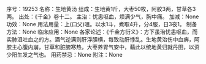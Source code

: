 序号：19253
名称：生地黄汤
组成：生地黄1斤，大枣50枚，阿胶3两，甘草各3两。
出处：《千金》卷十二。
主治：忧恚呕血，烦满少气，胸中痛。
加减：None
功效：None
用法用量：上(口父)咀。以水1斗，煮取4升，分4服，日3夜1。
制备方法：None
临床应用：None
各家论述：《千金方衍义》：方下虽治忧恚呕血，而实肺沮吐血之的方。酒气逆满则肝浮胆横，每致动肝悸乱。生地黄治伤中血痹，阿胶主心腹内崩，甘草和脏腑寒热，大枣养胃气安中，藉此以统地黄归就丹田，以资少阳生发之气也。
用药禁忌：None
附注：None
